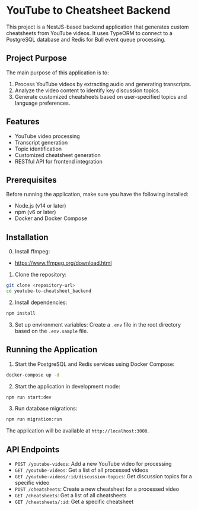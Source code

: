 # YouTube to Cheatsheet Backend

This project is a NestJS-based backend application that generates custom cheatsheets from YouTube videos. It uses TypeORM to connect to a PostgreSQL database and Redis for Bull event queue processing.

## Project Purpose

The main purpose of this application is to:

1. Process YouTube videos by extracting audio and generating transcripts.
2. Analyze the video content to identify key discussion topics.
3. Generate customized cheatsheets based on user-specified topics and language preferences.

## Features

- YouTube video processing
- Transcript generation
- Topic identification
- Customized cheatsheet generation
- RESTful API for frontend integration

## Prerequisites

Before running the application, make sure you have the following installed:

- Node.js (v14 or later)
- npm (v6 or later)
- Docker and Docker Compose

## Installation

0. Install ffmpeg:
- https://www.ffmpeg.org/download.html

1. Clone the repository:
```bash
git clone <repository-url>
cd youtube-to-cheatsheet_backend
```

2. Install dependencies:
```bash
npm install
```

3. Set up environment variables:
Create a `.env` file in the root directory based on the `.env.sample` file.


## Running the Application

1. Start the PostgreSQL and Redis services using Docker Compose:
```bash
docker-compose up -d
```

2. Start the application in development mode:
```bash
npm run start:dev
```

3. Run database migrations:
```bash
npm run migration:run
```

The application will be available at `http://localhost:3000`.

## API Endpoints

- `POST /youtube-videos`: Add a new YouTube video for processing
- `GET /youtube-videos`: Get a list of all processed videos
- `GET /youtube-videos/:id/discussion-topics`: Get discussion topics for a specific video
- `POST /cheatsheets`: Create a new cheatsheet for a processed video
- `GET /cheatsheets`: Get a list of all cheatsheets
- `GET /cheatsheets/:id`: Get a specific cheatsheet
